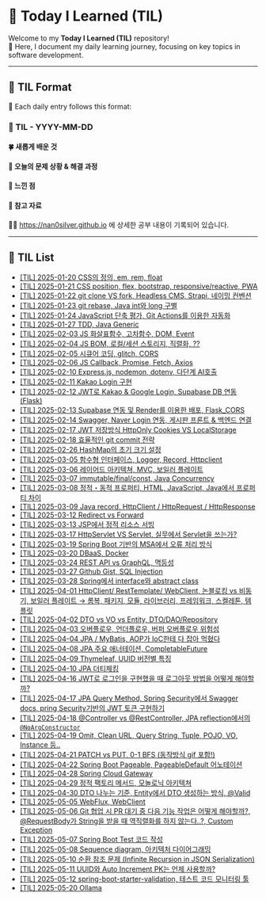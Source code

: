 # 🌟 Today I Learned (TIL)

Welcome to my **Today I Learned (TIL)** repository! <br>
🚀 Here, I document my daily learning journey, focusing on key topics in software development.

---

## 📝 TIL Format

📅 Each daily entry follows this format:

### 📖 TIL - YYYY-MM-DD

#### 🍀 새롭게 배운 것

#### 🍎 오늘의 문제 상황 & 해결 과정

#### 🦄 느낀 점

#### 🐬 참고 자료

🐯🐯 https://nan0silver.github.io 에 상세한 공부 내용이 기록되어 있습니다.

---

## 📌 TIL List
- [[TIL] 2025-01-20 CSS의 정의, em, rem, float](https://github.com/nan0silver/TIL/issues/2)
- [[TIL] 2025-01-21 CSS position, flex, bootstrap, responsive/reactive, PWA](https://github.com/nan0silver/TIL/issues/3)
- [[TIL] 2025-01-22 git clone VS fork, Headless CMS, Strapi, 네이밍 컨벤션](https://github.com/nan0silver/TIL/issues/4)
- [[TIL] 2025-01-23 git rebase, Java int와 long 구별](https://github.com/nan0silver/TIL/issues/5)
- [[TIL] 2025-01-24 JavaScript 단축 평가, Git Actions를 이용한 자동화](https://github.com/nan0silver/TIL/issues/6)
- [[TIL] 2025-01-27 TDD, Java Generic](https://github.com/nan0silver/TIL/issues/7)
- [[TIL] 2025-02-03 JS 화살표함수, 고차함수, DOM, Event](https://github.com/nan0silver/TIL/issues/9)
- [[TIL] 2025-02-04 JS BOM, 로컬/세션 스토리지, 직렬화, ??](https://github.com/nan0silver/TIL/issues/10)
- [[TIL] 2025-02-05 시큐어 코딩, glitch, CORS](https://github.com/nan0silver/TIL/issues/11)
- [[TIL] 2025-02-06 JS Callback, Promise, Fetch, Axios](https://github.com/nan0silver/TIL/issues/12)
- [[TIL] 2025-02-10 Express.js, nodemon, dotenv, 다단계 AI호출](https://github.com/nan0silver/TIL/issues/13)
- [[TIL] 2025-02-11 Kakao Login 구현](https://github.com/nan0silver/TIL/issues/14)
- [[TIL] 2025-02-12 JWT로 Kakao & Google Login, Supabase DB 연동 (Flask)](https://github.com/nan0silver/TIL/issues/15)
- [[TIL] 2025-02-13 Supabase 연동 및 Render를 이용한 배포, Flask_CORS](https://github.com/nan0silver/TIL/issues/16)
- [[TIL] 2025-02-14 Swagger, Naver Login 연동, 게시판 프론트 & 백엔드 연결](https://github.com/nan0silver/TIL/issues/17)
- [[TIL] 2025-02-17 JWT 저장방식 HttpOnly Cookies VS LocalStorage](https://github.com/nan0silver/TIL/issues/18)
- [[TIL] 2025-02-18 효율적인 git commit 전략](https://github.com/nan0silver/TIL/issues/19)
- [[TIL] 2025-02-26 HashMap의 초기 크기 설정](https://github.com/nan0silver/TIL/issues/20)
- [[TIL] 2025-03-05 함수형 인터페이스, Logger, Record, Httpclient](https://github.com/nan0silver/TIL/issues/21)
- [[TIL] 2025-03-06 레이어드 아키텍쳐, MVC, 보일러 플레이트](https://github.com/nan0silver/TIL/issues/22)
- [[TIL] 2025-03-07 immutable/final/const, Java Concurrency](https://github.com/nan0silver/TIL/issues/23)
- [[TIL] 2025-03-08 정적・동적 프로퍼티, HTML, JavaScript, Java에서 프로퍼티 차이](https://github.com/nan0silver/TIL/issues/24)
- [[TIL] 2025-03-09 Java record, HttpClient / HttpRequest / HttpResponse](https://github.com/nan0silver/TIL/issues/25)
- [[TIL] 2025-03-12 Redirect vs Forward](https://github.com/nan0silver/TIL/issues/26)
- [[TIL] 2025-03-13 JSP에서 정적 리소스 서빙](https://github.com/nan0silver/TIL/issues/27)
- [[TIL] 2025-03-17 HttpServlet VS Servlet, 실무에서 Servlet을 쓰는가?](https://github.com/nan0silver/TIL/issues/28)
- [[TIL] 2025-03-19 Spring Boot 기반의 MSA에서 오류 처리 방식](https://github.com/nan0silver/TIL/issues/29)
- [[TIL] 2025-03-20 DBaaS, Docker](https://github.com/nan0silver/TIL/issues/30)
- [[TIL] 2025-03-24 REST API vs GraphQL, 멱등성](https://github.com/nan0silver/TIL/issues/31)
- [[TIL] 2025-03-27 Github Gist, SQL Injection](https://github.com/nan0silver/TIL/issues/32)
- [[TIL] 2025-03-28 Spring에서 interface와 abstract class](https://github.com/nan0silver/TIL/issues/33)
- [[TIL] 2025-04-01 HttpClient/ RestTemplate/ WebClient, 논블로킹 vs 비동기, 보일러 플레이트 → 롬복, 패키지, 모듈, 라이브러리, 프레임워크, 스켈레톤, 템플릿](https://github.com/nan0silver/TIL/issues/34)
- [[TIL] 2025-04-02 DTO vs VO vs Entity, DTO/DAO/Repository](https://github.com/nan0silver/TIL/issues/35)
- [[TIL] 2025-04-03 오버플로우, 언더플로우, 버퍼 오버플로우 위험성](https://github.com/nan0silver/TIL/issues/36)
- [[TIL] 2025-04-04 JPA / MyBatis, AOP가 IoC한테 다 잡아 먹혔다](https://github.com/nan0silver/TIL/issues/37)
- [[TIL] 2025-04-08 JPA 주요 애너테이션, CompletableFuture](https://github.com/nan0silver/TIL/issues/38)
- [[TIL] 2025-04-09 Thymeleaf, UUID 버전별 특징](https://github.com/nan0silver/TIL/issues/39)
- [[TIL] 2025-04-10 JPA 더티체킹](https://github.com/nan0silver/TIL/issues/40)
- [[TIL] 2025-04-16 JWT로 로그인을 구현했을 때 로그아웃 방법을 어떻게 해야할까?](https://github.com/nan0silver/TIL/issues/41)
- [[TIL] 2025-04-17 JPA Query Method, Spring Security에서 Swagger docs, pring Security기반의 JWT 토큰 구현하기](https://github.com/nan0silver/TIL/issues/42)
- [[TIL] 2025-04-18 @Controller vs @RestController, JPA reflection에서의 `@NoArgConstructor`](https://github.com/nan0silver/TIL/issues/43)
- [[TIL] 2025-04-19 Omit, Clean URL, Query String, Tuple, POJO, VO, Instance 등..](https://github.com/nan0silver/TIL/issues/44)
- [[TIL] 2025-04-21 PATCH vs PUT, 0-1 BFS (동작방식 gif 포함!)](https://github.com/nan0silver/TIL/issues/45)
- [[TIL] 2025-04-22 Spring Boot Pageable, PageableDefault 어노테이션](https://github.com/nan0silver/TIL/issues/46)
- [[TIL] 2025-04-28 Spring Cloud Gateway](https://github.com/nan0silver/TIL/issues/47)
- [[TIL] 2025-04-29 정적 팩토리 메서드, 모놀로닉 아키텍쳐](https://github.com/nan0silver/TIL/issues/48)
- [[TIL] 2025-04-30 DTO 나누는 기준, Entity에서 DTO 생성하는 방식, @Valid](https://github.com/nan0silver/TIL/issues/49)
- [[TIL] 2025-05-05 WebFlux, WebClient](https://github.com/nan0silver/TIL/issues/50)
- [[TIL] 2025-05-06 Git 협업 시 PR 대기 중 다음 기능 작업은 어떻게 해야할까?, @RequestBody가 String을 받을 때 역직렬화를 하지 않는다..?, Custom Exception](https://github.com/nan0silver/TIL/issues/51)
- [[TIL] 2025-05-07 Spring Boot Test 코드 작성](https://github.com/nan0silver/TIL/issues/52)
- [[TIL] 2025-05-08 Sequence diagram, 아키텍처 다이어그래밍](https://github.com/nan0silver/TIL/issues/53)
- [[TIL] 2025-05-10 순환 참조 문제 (Infinite Recursion in JSON Serialization)](https://github.com/nan0silver/TIL/issues/54)
- [[TIL] 2025-05-11 UUID와 Auto Increment PK는 언제 사용할까?](https://github.com/nan0silver/TIL/issues/55)
- [[TIL] 2025-05-12 spring-boot-starter-validation, 테스트 코드 모니터링 툴](https://github.com/nan0silver/TIL/issues/56)
- [[TIL] 2025-05-20 Ollama](https://github.com/nan0silver/TIL/issues/57)

